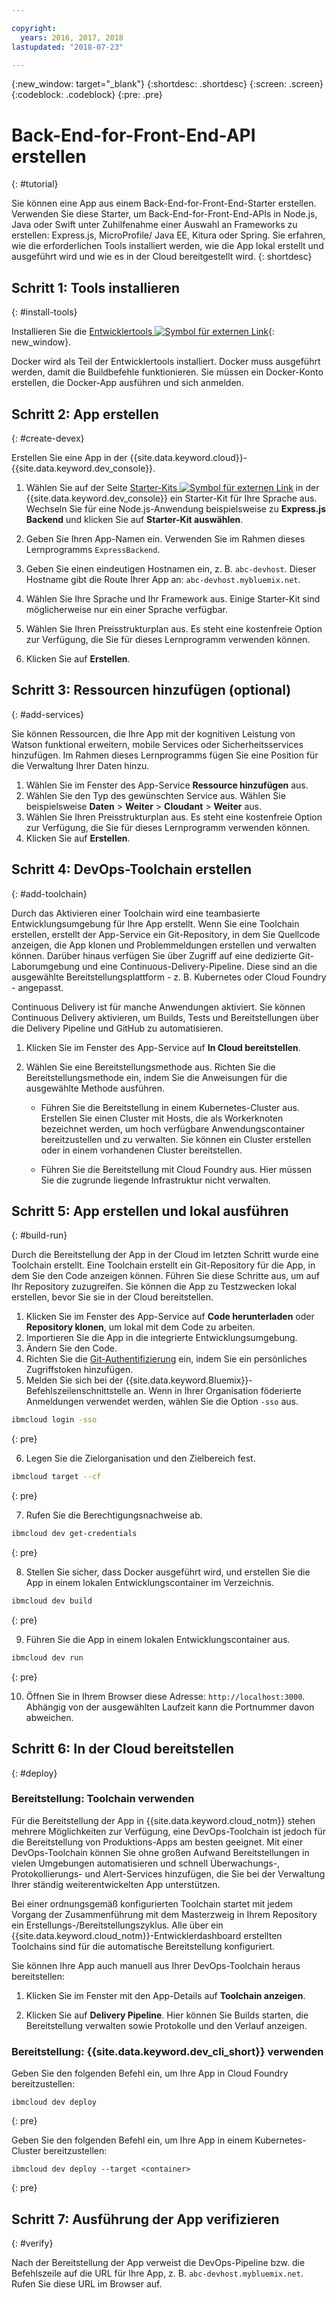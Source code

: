 ```yaml
---

copyright:
  years: 2016, 2017, 2018
lastupdated: "2018-07-23"

---
```


{:new_window: target="_blank"}
{:shortdesc: .shortdesc}
{:screen: .screen}
{:codeblock: .codeblock}
{:pre: .pre}

# Back-End-for-Front-End-API erstellen
{: #tutorial}

Sie können eine App aus einem Back-End-for-Front-End-Starter erstellen. Verwenden Sie diese Starter, um Back-End-for-Front-End-APIs in Node.js, Java oder Swift unter Zuhilfenahme einer Auswahl an Frameworks zu erstellen: Express.js, MicroProfile/ Java EE, Kitura oder Spring. Sie erfahren, wie die erforderlichen Tools installiert werden, wie die App lokal erstellt und ausgeführt wird und wie es in der Cloud bereitgestellt wird.
{: shortdesc}

## Schritt 1: Tools installieren
{: #install-tools}

Installieren Sie die [Entwicklertools ![Symbol für externen Link](../../icons/launch-glyph.svg "Symbol für externen Link")](https://github.com/IBM-Bluemix/ibm-cloud-developer-tools){: new_window}.

Docker wird als Teil der Entwicklertools installiert. Docker muss ausgeführt werden, damit die Buildbefehle funktionieren. Sie müssen ein Docker-Konto erstellen, die Docker-App ausführen und sich anmelden.

## Schritt 2: App erstellen
{: #create-devex}

Erstellen Sie eine App in der {{site.data.keyword.cloud}}-{{site.data.keyword.dev_console}}.

1. Wählen Sie auf der Seite [Starter-Kits ![Symbol für externen Link](../../icons/launch-glyph.svg "Symbol für externen Link")](https://console.ng.bluemix.net/developer/appservice/starter-kits/) in der {{site.data.keyword.dev_console}} ein Starter-Kit für Ihre Sprache aus. Wechseln Sie für eine Node.js-Anwendung beispielsweise zu **Express.js Backend** und klicken Sie auf **Starter-Kit auswählen**.

2. Geben Sie Ihren App-Namen ein. Verwenden Sie im Rahmen dieses Lernprogramms `ExpressBackend`.

3. Geben Sie einen eindeutigen Hostnamen ein, z. B. `abc-devhost`. Dieser Hostname gibt die Route Ihrer App an: `abc-devhost.mybluemix.net`.
4. Wählen Sie Ihre Sprache und Ihr Framework aus. Einige Starter-Kit sind möglicherweise nur ein einer Sprache verfügbar.
5. Wählen Sie Ihren Preisstrukturplan aus. Es steht eine kostenfreie Option zur Verfügung, die Sie für dieses Lernprogramm verwenden können.
6. Klicken Sie auf **Erstellen**.

## Schritt 3: Ressourcen hinzufügen (optional)
{: #add-services}

Sie können Ressourcen, die Ihre App mit der kognitiven Leistung von Watson funktional erweitern, mobile Services oder Sicherheitsservices hinzufügen. Im Rahmen dieses Lernprogramms fügen Sie eine Position für die Verwaltung Ihrer Daten hinzu.

1. Wählen Sie im Fenster des App-Service **Ressource hinzufügen** aus.
2. Wählen Sie den Typ des gewünschten Service aus. Wählen Sie beispielsweise **Daten** > **Weiter** > **Cloudant** > **Weiter** aus.
3. Wählen Sie Ihren Preisstrukturplan aus. Es steht eine kostenfreie Option zur Verfügung, die Sie für dieses Lernprogramm verwenden können.
4. Klicken Sie auf **Erstellen**.

## Schritt 4: DevOps-Toolchain erstellen
{: #add-toolchain}

Durch das Aktivieren einer Toolchain wird eine teambasierte Entwicklungsumgebung für Ihre App erstellt. Wenn Sie eine Toolchain erstellen, erstellt der App-Service ein Git-Repository, in dem Sie Quellcode anzeigen, die App klonen und Problemmeldungen erstellen und verwalten können. Darüber hinaus verfügen Sie über Zugriff auf eine dedizierte Git-Laborumgebung und eine Continuous-Delivery-Pipeline. Diese sind an die ausgewählte Bereitstellungsplattform - z. B. Kubernetes oder Cloud Foundry - angepasst.

Continuous Delivery ist für manche Anwendungen aktiviert. Sie können Continuous Delivery aktivieren, um Builds, Tests und Bereitstellungen über die Delivery Pipeline und GitHub zu automatisieren.

1. Klicken Sie im Fenster des App-Service auf **In Cloud bereitstellen**.
2. Wählen Sie eine Bereitstellungsmethode aus. Richten Sie die Bereitstellungsmethode ein, indem Sie die Anweisungen für die ausgewählte Methode ausführen.

    * Führen Sie die Bereitstellung in einem Kubernetes-Cluster aus. Erstellen Sie einen Cluster mit Hosts, die als Workerknoten bezeichnet werden, um hoch verfügbare Anwendungscontainer bereitzustellen und zu verwalten. Sie können ein Cluster erstellen oder in einem vorhandenen Cluster bereitstellen.

    * Führen Sie die Bereitstellung mit Cloud Foundry aus. Hier müssen Sie die zugrunde liegende Infrastruktur nicht verwalten.

## Schritt 5: App erstellen und lokal ausführen
{: #build-run}

Durch die Bereitstellung der App in der Cloud im letzten Schritt wurde eine Toolchain erstellt. Eine Toolchain erstellt ein Git-Repository für die App, in dem Sie den Code anzeigen können. Führen Sie diese Schritte aus, um auf Ihr Repository zuzugreifen. Sie können die App zu Testzwecken lokal erstellen, bevor Sie sie in der Cloud bereitstellen.

1. Klicken Sie im Fenster des App-Service auf **Code herunterladen** oder **Repository klonen**, um lokal mit dem Code zu arbeiten.
2. Importieren Sie die App in die integrierte Entwicklungsumgebung.
3. Ändern Sie den Code.
4. Richten Sie die [Git-Authentifizierung](/docs/services/ContinuousDelivery/git_working.html#git_authentication) ein, indem Sie ein persönliches Zugriffstoken hinzufügen.
5. Melden Sie sich bei der {{site.data.keyword.Bluemix}}-Befehlszeilenschnittstelle an. Wenn in Ihrer Organisation föderierte Anmeldungen verwendet werden, wählen Sie die Option `-sso` aus.

  ```bash
  ibmcloud login -sso
  ```
  {: pre}

6. Legen Sie die Zielorganisation und den Zielbereich fest.

  ```bash
  ibmcloud target --cf
  ```
  {: pre}

7.  Rufen Sie die Berechtigungsnachweise ab.

  ```bash
  ibmcloud dev get-credentials
  ```
  {: pre}

8. Stellen Sie sicher, dass Docker ausgeführt wird, und erstellen Sie die App in einem lokalen Entwicklungscontainer im Verzeichnis.

  ```bash
  ibmcloud dev build
  ```
  {: pre}

9. Führen Sie die App in einem lokalen Entwicklungscontainer aus.

  ```bash
  ibmcloud dev run
  ```
  {: pre}

10.  Öffnen Sie in Ihrem Browser diese Adresse: `http://localhost:3000`. Abhängig von der ausgewählten Laufzeit kann die Portnummer davon abweichen.

## Schritt 6: In der Cloud bereitstellen
{: #deploy}

### Bereitstellung: Toolchain verwenden

Für die Bereitstellung der App in {{site.data.keyword.cloud_notm}} stehen mehrere Möglichkeiten zur Verfügung, eine DevOps-Toolchain ist jedoch für die Bereitstellung von Produktions-Apps am besten geeignet. Mit einer DevOps-Toolchain können Sie ohne großen Aufwand Bereitstellungen in vielen Umgebungen automatisieren und schnell Überwachungs-, Protokollierungs- und Alert-Services hinzufügen, die Sie bei der Verwaltung Ihrer ständig weiterentwickelten App unterstützen.

Bei einer ordnungsgemäß konfigurierten Toolchain startet mit jedem Vorgang der Zusammenführung mit dem Masterzweig in Ihrem Repository ein Erstellungs-/Bereitstellungszyklus. Alle über ein {{site.data.keyword.cloud_notm}}-Entwicklerdashboard erstellten Toolchains sind für die automatische Bereitstellung konfiguriert.


Sie können Ihre App auch manuell aus Ihrer DevOps-Toolchain heraus bereitstellen:

1. Klicken Sie im Fenster mit den App-Details auf **Toolchain anzeigen**.

2. Klicken Sie auf **Delivery Pipeline**. Hier können Sie Builds starten, die Bereitstellung verwalten sowie Protokolle und den Verlauf anzeigen.

### Bereitstellung: {{site.data.keyword.dev_cli_short}} verwenden

Geben Sie den folgenden Befehl ein, um Ihre App in Cloud Foundry bereitzustellen:

```
ibmcloud dev deploy
```
{: pre}

Geben Sie den folgenden Befehl ein, um Ihre App in einem Kubernetes-Cluster bereitzustellen:

```
ibmcloud dev deploy --target <container>
```
{: pre}

## Schritt 7: Ausführung der App verifizieren
{: #verify}

Nach der Bereitstellung der App verweist die DevOps-Pipeline bzw. die Befehlszeile auf die URL für Ihre App, z. B. `abc-devhost.mybluemix.net`. Rufen Sie diese URL im Browser auf.
